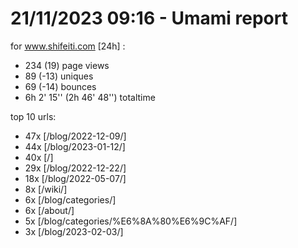 # 21/11/2023 09:16 - Umami report
for www.shifeiti.com [24h] :

 - 234 (19) page views
 - 89 (-13) uniques
 - 69 (-14) bounces
 - 6h 2' 15'' (2h 46' 48'') totaltime


top 10 urls:
 - 47x [/blog/2022-12-09/]
 - 44x [/blog/2023-01-12/]
 - 40x [/]
 - 29x [/blog/2022-12-22/]
 - 18x [/blog/2022-05-07/]
 - 8x [/wiki/]
 - 6x [/blog/categories/]
 - 6x [/about/]
 - 5x [/blog/categories/%E6%8A%80%E6%9C%AF/]
 - 3x [/blog/2023-02-03/]


